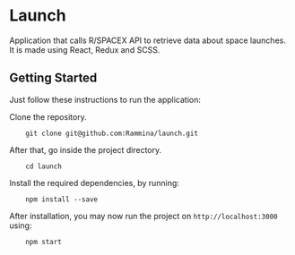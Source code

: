 # Launch

Application that calls R/SPACEX API to retrieve data about space launches. It is made using React, Redux and SCSS.

## Getting Started

Just follow these instructions to run the application:

Clone the repository.

```
    git clone git@github.com:Rammina/launch.git
```

After that, go inside the project directory.

```
    cd launch
```

Install the required dependencies, by running:

```
    npm install --save
```

After installation, you may now run the project on `http://localhost:3000` using:

```
    npm start
```
